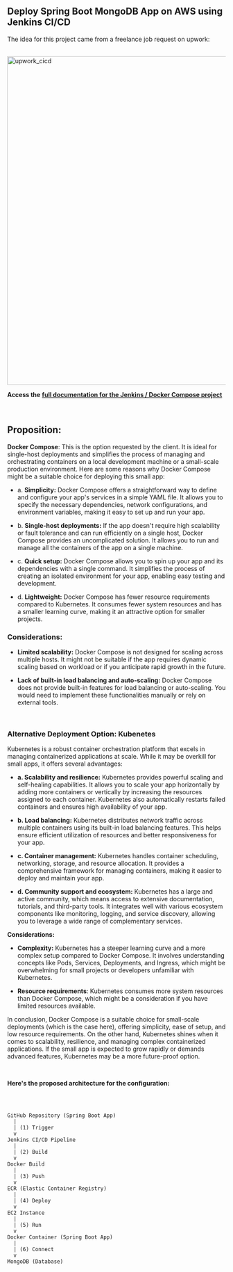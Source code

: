 ## Deploy Spring Boot MongoDB App on AWS using Jenkins CI/CD
The idea for this project came from a freelance job request on upwork:

<br>

<img width="756" alt="upwork_cicd" src="https://github.com/earchibong/springboot_project/assets/92983658/58b9d072-cdc5-41a9-8a82-131838703003">

<br>

**Access the** <a href="https://github.com/earchibong/springboot_project/blob/main/documentationa.md">**full documentation for the Jenkins / Docker Compose project**</a>

<br>

## Proposition:

**Docker Compose**: This is the option requested by the client. It is ideal for single-host deployments and simplifies the process of managing and orchestrating containers on a local development machine or a small-scale production environment. Here are some reasons why Docker Compose might be a suitable choice for deploying this small app:

  - a. **Simplicity:** Docker Compose offers a straightforward way to define and configure your app's services in a simple YAML file. It allows you to specify the necessary dependencies, network configurations, and environment variables, making it easy to set up and run your app.

  - b. **Single-host deployments:** If the app doesn't require high scalability or fault tolerance and can run efficiently on a single host, Docker Compose provides an uncomplicated solution. It allows you to run and manage all the containers of the app on a single machine.

 - c. **Quick setup:** Docker Compose allows you to spin up your app and its dependencies with a single command. It simplifies the process of creating an isolated environment for your app, enabling easy testing and development.

 - d. **Lightweight:** Docker Compose has fewer resource requirements compared to Kubernetes. It consumes fewer system resources and has a smaller learning curve, making it an attractive option for smaller projects.

### Considerations:

- **Limited scalability:** Docker Compose is not designed for scaling across multiple hosts. It might not be suitable if the app requires dynamic scaling based on workload or if you anticipate rapid growth in the future.

- **Lack of built-in load balancing and auto-scaling:** Docker Compose does not provide built-in features for load balancing or auto-scaling. You would need to implement these functionalities manually or rely on external tools.

<br>

### Alternative Deployment Option: Kubenetes
Kubernetes is a robust container orchestration platform that excels in managing containerized applications at scale. While it may be overkill for small apps, it offers several advantages:

- **a. Scalability and resilience:** Kubernetes provides powerful scaling and self-healing capabilities. It allows you to scale your app horizontally by adding more containers or vertically by increasing the resources assigned to each container. Kubernetes also automatically restarts failed containers and ensures high availability of your app.

- **b. Load balancing:** Kubernetes distributes network traffic across multiple containers using its built-in load balancing features. This helps ensure efficient utilization of resources and better responsiveness for your app.

- **c. Container management:** Kubernetes handles container scheduling, networking, storage, and resource allocation. It provides a comprehensive framework for managing containers, making it easier to deploy and maintain your app.

- **d. Community support and ecosystem:** Kubernetes has a large and active community, which means access to extensive documentation, tutorials, and third-party tools. It integrates well with various ecosystem components like monitoring, logging, and service discovery, allowing you to leverage a wide range of complementary services.

**Considerations:**

- **Complexity:** Kubernetes has a steeper learning curve and a more complex setup compared to Docker Compose. It involves understanding concepts like Pods, Services, Deployments, and Ingress, which might be overwhelming for small projects or developers unfamiliar with Kubernetes.

- **Resource requirements**: Kubernetes consumes more system resources than Docker Compose, which might be a consideration if you have limited resources available.

In conclusion, Docker Compose is a suitable choice for small-scale deployments (which is the case here), offering simplicity, ease of setup, and low resource requirements. On the other hand, Kubernetes shines when it comes to scalability, resilience, and managing complex containerized applications. If the small app is expected to grow rapidly or demands advanced features, Kubernetes may be a more future-proof option.


<br>


**Here's the proposed architecture for the configuration:**

<br>

```

GitHub Repository (Spring Boot App)
  |
  | (1) Trigger
  v
Jenkins CI/CD Pipeline
  |
  | (2) Build
  v
Docker Build
  |
  | (3) Push
  v
ECR (Elastic Container Registry)
  |
  | (4) Deploy
  v
EC2 Instance
  |
  | (5) Run
  v
Docker Container (Spring Boot App)
  |
  | (6) Connect
  v
MongoDB (Database)


```

<br>

